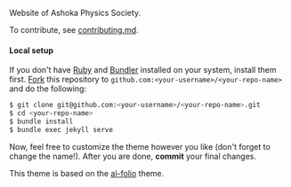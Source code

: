 Website of Ashoka Physics Society.

To contribute, see [contributing.md](/contributing.md).

#### Local setup

If you don't have [Ruby](https://www.ruby-lang.org/en/downloads/) and [Bundler](https://bundler.io/) installed on your system, install them first. [Fork](https://guides.github.com/activities/forking/) this repository to `github.com:<your-username>/<your-repo-name>` and do the following:

```bash
$ git clone git@github.com:<your-username>/<your-repo-name>.git
$ cd <your-repo-name>
$ bundle install
$ bundle exec jekyll serve
```
Now, feel free to customize the theme however you like (don't forget to change the name!).
After you are done, **commit** your final changes.

This theme is based on the [al-folio](https://github.com/alshedivat/al-folio) theme.
